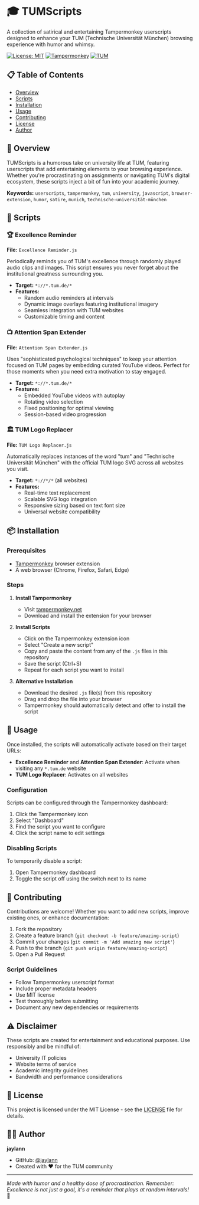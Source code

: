# 🎓 TUMScripts

A collection of satirical and entertaining Tampermonkey userscripts designed to enhance your TUM (Technische Universität München) browsing experience with humor and whimsy.

[![License: MIT](https://img.shields.io/badge/License-MIT-yellow.svg)](https://opensource.org/licenses/MIT)
[![Tampermonkey](https://img.shields.io/badge/Tampermonkey-Compatible-green.svg)](https://www.tampermonkey.net/)
[![TUM](https://img.shields.io/badge/TUM-Excellence-blue.svg)](https://www.tum.de/)

## 📋 Table of Contents

- [Overview](#overview)
- [Scripts](#scripts)
- [Installation](#installation)
- [Usage](#usage)
- [Contributing](#contributing)
- [License](#license)
- [Author](#author)

## 🌟 Overview

TUMScripts is a humorous take on university life at TUM, featuring userscripts that add entertaining elements to your browsing experience. Whether you're procrastinating on assignments or navigating TUM's digital ecosystem, these scripts inject a bit of fun into your academic journey.

**Keywords:** `userscripts`, `tampermonkey`, `tum`, `university`, `javascript`, `browser-extension`, `humor`, `satire`, `munich`, `technische-universität-münchen`

## 🚀 Scripts

### 🏆 Excellence Reminder
**File:** `Excellence Reminder.js`

Periodically reminds you of TUM's excellence through randomly played audio clips and images. This script ensures you never forget about the institutional greatness surrounding you.

- **Target:** `*://*.tum.de/*`
- **Features:**
  - Random audio reminders at intervals
  - Dynamic image overlays featuring institutional imagery
  - Seamless integration with TUM websites
  - Customizable timing and content

### 📺 Attention Span Extender
**File:** `Attention Span Extender.js`

Uses "sophisticated psychological techniques" to keep your attention focused on TUM pages by embedding curated YouTube videos. Perfect for those moments when you need extra motivation to stay engaged.

- **Target:** `*://*.tum.de/*`
- **Features:**
  - Embedded YouTube videos with autoplay
  - Rotating video selection
  - Fixed positioning for optimal viewing
  - Session-based video progression

### 🏛️ TUM Logo Replacer
**File:** `TUM Logo Replacer.js`

Automatically replaces instances of the word "tum" and "Technische Universität München" with the official TUM logo SVG across all websites you visit.

- **Target:** `*://*/*` (all websites)
- **Features:**
  - Real-time text replacement
  - Scalable SVG logo integration
  - Responsive sizing based on text font size
  - Universal website compatibility

## 📦 Installation

### Prerequisites
- [Tampermonkey](https://www.tampermonkey.net/) browser extension
- A web browser (Chrome, Firefox, Safari, Edge)

### Steps

1. **Install Tampermonkey**
   - Visit [tampermonkey.net](https://www.tampermonkey.net/)
   - Download and install the extension for your browser

2. **Install Scripts**
   - Click on the Tampermonkey extension icon
   - Select "Create a new script"
   - Copy and paste the content from any of the `.js` files in this repository
   - Save the script (Ctrl+S)
   - Repeat for each script you want to install

3. **Alternative Installation**
   - Download the desired `.js` file(s) from this repository
   - Drag and drop the file into your browser
   - Tampermonkey should automatically detect and offer to install the script

## 🎯 Usage

Once installed, the scripts will automatically activate based on their target URLs:

- **Excellence Reminder** and **Attention Span Extender**: Activate when visiting any `*.tum.de` website
- **TUM Logo Replacer**: Activates on all websites

### Configuration

Scripts can be configured through the Tampermonkey dashboard:
1. Click the Tampermonkey icon
2. Select "Dashboard"
3. Find the script you want to configure
4. Click the script name to edit settings

### Disabling Scripts

To temporarily disable a script:
1. Open Tampermonkey dashboard
2. Toggle the script off using the switch next to its name

## 🤝 Contributing

Contributions are welcome! Whether you want to add new scripts, improve existing ones, or enhance documentation:

1. Fork the repository
2. Create a feature branch (`git checkout -b feature/amazing-script`)
3. Commit your changes (`git commit -m 'Add amazing new script'`)
4. Push to the branch (`git push origin feature/amazing-script`)
5. Open a Pull Request

### Script Guidelines

- Follow Tampermonkey userscript format
- Include proper metadata headers
- Use MIT license
- Test thoroughly before submitting
- Document any new dependencies or requirements

## ⚠️ Disclaimer

These scripts are created for entertainment and educational purposes. Use responsibly and be mindful of:
- University IT policies
- Website terms of service
- Academic integrity guidelines
- Bandwidth and performance considerations

## 📄 License

This project is licensed under the MIT License - see the [LICENSE](LICENSE) file for details.

## 👨‍💻 Author

**jaylann**
- GitHub: [@jaylann](https://github.com/jaylann)
- Created with ❤️ for the TUM community

---

*Made with humor and a healthy dose of procrastination. Remember: Excellence is not just a goal, it's a reminder that plays at random intervals!* 🎉